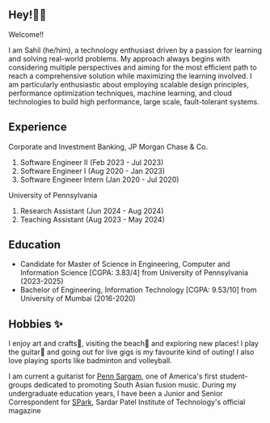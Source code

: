 ## Hey!👋🏽

Welcome!!

I am Sahil (he/him), a technology enthusiast driven by a passion for learning and solving real-world problems. My approach always begins with considering multiple perspectives and aiming for the most efficient path to reach a comprehensive solution while maximizing the learning involved. I am particularly enthusiastic about employing scalable design principles, performance optimization techniques, machine learning, and cloud technologies to build high performance, large scale, fault-tolerant systems.


## Experience
Corporate and Investment Banking, JP Morgan Chase & Co.
1. Software Engineer II             (Feb 2023 - Jul 2023)
2. Software Engineer I              (Aug 2020 - Jan 2023)
3. Software Engineer Intern         (Jan 2020 - Jul 2020)

University of Pennsylvania
1. Research Assistant               (Jun 2024 - Aug 2024)
2. Teaching Assistant               (Aug 2023 - May 2024)


## Education
- Candidate for Master of Science in Engineering, Computer and Information Science [CGPA: 3.83/4] from University of Pennsylvania (2023-2025)
- Bachelor of Engineering, Information Technology [CGPA: 9.53/10] from University of Mumbai (2016-2020)


## Hobbies ✨

I enjoy art and crafts🎨, visiting the beach🌊 and exploring new places! I play the guitar🎸 and going out for live gigs is my favourite kind of outing! I also love playing sports like badminton and volleyball.

I am current a guitarist for [Penn Sargam](https://upennsargam.wixsite.com/home), one of America's first student-groups dedicated to promoting South Asian fusion music. During my undergraduate education years, I have been a Junior and Senior Correspondent for [SPark](https://spark.spit.ac.in/), Sardar Patel Institute of Technology's official magazine

